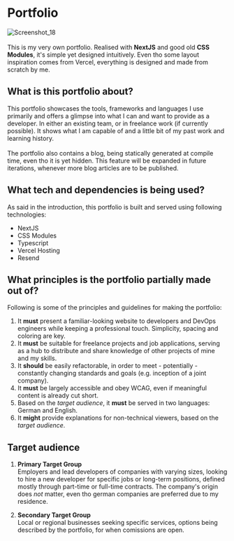 # Portfolio
![Screenshot_18](https://github.com/user-attachments/assets/70fec6f1-eedf-4c63-a280-aa902ea8bdf9)
<br /><br />
This is my very own portfolio.
Realised with **NextJS** and good old **CSS Modules**, it's simple yet designed intuitively. Even tho some layout inspiration comes from Vercel, everything is designed and made from scratch by me.

## What is this portfolio about?

This portfolio showcases the tools, frameworks and languages I use primarily and offers a glimpse into what I can and want to provide as a developer. In either an existing team, or in freelance work (if currently possible). It shows what I am capable of and a little bit of my past work and learning history.
<br /><br />
The portfolio also contains a blog, being statically generated at compile time, even tho it is yet hidden. This feature will be expanded in future iterations, whenever more blog articles are to be published.

## What tech and dependencies is being used?

As said in the introduction, this portfolio is built and served using following technologies:

- NextJS
- CSS Modules
- Typescript
- Vercel Hosting
- Resend

## What principles is the portfolio partially made out of?

Following is some of the principles and guidelines for making the portfolio:

1. It **must** present a familiar-looking website to developers and DevOps engineers while keeping a professional touch. Simplicity, spacing and coloring are key.
2. It **must** be suitable for freelance projects and job applications, serving as a hub to distribute and share knowledge of other projects of mine and my skills.
3. It **should** be easily refactorable, in order to meet - potentially - constantly changing standards and goals (e.g. inception of a joint company).
4. It **must** be largely accessible and obey WCAG, even if meaningful content is already cut short.
5. Based on the _target audience_, it **must** be served in two languages: German and English.
6. It **might** provide explanations for non-technical viewers, based on the _target audience_.

## Target audience

1. **Primary Target Group**<br />
   Employers and lead developers of companies with varying sizes, looking to hire a new developer for specific jobs or long-term positions, defined mostly through part-time or full-time contracts. The company's origin does _not_ matter, even tho german companies are preferred due to my residence.

2. **Secondary Target Group**<br />
   Local or regional businesses seeking specific services, options being described by the portfolio, for when comissions are open.
